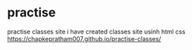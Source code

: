 # practise
practise classes site
i have created classes site usinh html css 
https://chapkepratham007.github.io/practise-classes/

